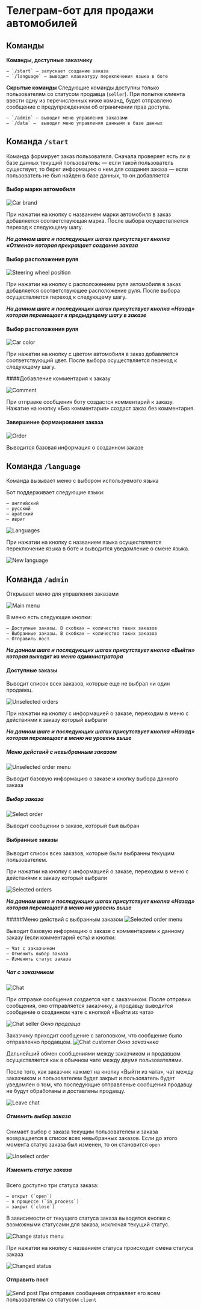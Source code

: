 # Телеграм-бот для продажи автомобилей

## Команды
**Команды, доступные заказчику**

    — `/start` — запускает создание заказа
    — `/language` — выводит клавиатуру переключения языка в боте

**Скрытые команды**
Следующие команды доступны только пользователям со статусом продавца (`seller`). При попытке клиента ввести одну из перечисленных ниже команд, будет отправлено сообщение с предупреждением об ограничении прав доступа.

    — `/admin` — выводит меню управления заказами
    — `/data` —  выводит меню управления данными в базе данных

## Команда `/start`
Команда формирует заказ пользователя.
Сначала проверяет есть ли в базе данных текущий пользователь: 
— если такой пользователь существует, то берет информацию о нем для создания заказа
— если пользователь не был найден в базе данных, то он добавляется

#### Выбор марки автомобиля

![Car brand](https://github.com/mym1chelle/cars_sales_project/raw/master/screens/select_car_brand.png)

При нажатии на кнопку с названием марки автомобиля 
в заказ добавляется соответствующая марка. После выбора осуществляется переход к следующему шагу.

***На данном шаге и последующих шагах присутствует кнопка «Отмена» которая прекращает создание заказа***

#### Выбор расположения руля

![Steering wheel position](https://github.com/mym1chelle/cars_sales_project/raw/master/screens/select_steering_wheel_position.png)

При нажатии на кнопку с расположением руля автомобиля в заказ добавляется соответствующее расположение руля. После выбора осуществляется переход к следующему шагу.

***На данном шаге и последующих шагах присутствует кнопка «Назад» которая перемещает к предыдущему шагу в заказе***

#### Выбор расположения руля

![Car color](https://github.com/mym1chelle/cars_sales_project/raw/master/screens/select_color.png)

При нажатии на кнопку с цветом автомобиля в заказ добавляется соответствующий цвет.
После выбора осуществляется переход к следующему шагу.

####Добавление комментария к заказу

![Comment](https://github.com/mym1chelle/cars_sales_project/raw/master/screens/add_comment.png)

При отправке сообщения боту создастся комментарий к заказу.
Нажатие на кнопку «Без комментария» создаст заказ без комментария.

#### Завершение формаирования заказа

![Order](https://github.com/mym1chelle/cars_sales_project/raw/master/screens/end_create_order.png)

Выводится базовая информация о созданном заказе

## Команда `/language`
Команда вызывает меню с выбором используемого языка

Бот поддерживает следующие языки:

    — английский
    — русский
    — арабский
    — иврит

![Languages](https://github.com/mym1chelle/cars_sales_project/raw/master/screens/languages.png)

При нажатии на кнопку с названием языка осуществляется переключение языка в боте и выводится уведомление о смене языка.

![New language](https://github.com/mym1chelle/cars_sales_project/raw/master/screens/new_language.png)

## Команда `/admin`

Открывает меню для управления заказами

![Main menu](https://github.com/mym1chelle/cars_sales_project/raw/master/screens/main_admin_menu.png)

В меню есть следующие кнопки:

    — Доступные заказы. В скобках — количество таких заказов
    — Выбранные заказы. В скобках — количество таких заказов
    — Отправить пост

***На данном шаге и последующих шагах присутствует кнопка «Выйти» которая выходит из меню администратора***

#### Доступные заказы

Выводит список всех заказов, которые еще не выбрал ни один продавец.

![Unselected orders](https://github.com/mym1chelle/cars_sales_project/raw/master/screens/unselected_orders.png)

При нажатии на кнопку с информацией о заказе, переходим в меню с действиями к заказу который выбрали

***На данном шаге и последующих шагах присутствует кнопка «Назад» которая перемещает в меню на уровень выше***

##### Меню действий с невыбранным заказом
![Unselected order menu](https://github.com/mym1chelle/cars_sales_project/raw/master/screens/unselected_order_menu.png)

Выводит базовую информацию о заказе и кнопку выбора данного заказа

##### Выбор заказа
![Select order](https://github.com/mym1chelle/cars_sales_project/raw/master/screens/select_order.png)

Выводит сообщении о заказе, который был выбран

#### Выбранные заказы
Выводит список всех заказов, которые были выбранны текущим пользователем.

При нажатии на кнопку с информацией о заказе, переходим в меню с действиями к заказу который выбрали

![Selected orders](https://github.com/mym1chelle/cars_sales_project/raw/master/screens/selected_orders.png)

***На данном шаге и последующих шагах присутствует кнопка «Назад» которая перемещает в меню на уровень выше***

#####Меню действий с выбранным заказом
![Selected order menu](https://github.com/mym1chelle/cars_sales_project/raw/master/screens/selected_order_menu.png)

Выводит базовую информацию о заказе с комментарием к данному заказу (если комментарий есть) и кнопки:

    — Чат с заказчиком
    — Отменить выбор заказа
    — Изменить статус заказа

##### Чат с заказчиком
![Chat](https://github.com/mym1chelle/cars_sales_project/raw/master/screens/chat.png)

При отправке сообщения создается чат с заказчиком. После отправки сообщения, оно отправляется заказчику, а продавцу выводится сообщение о созданном чате с кнопкой «Выйти из чата»

![Chat seller](https://github.com/mym1chelle/cars_sales_project/raw/master/screens/chat_seller.png)
*Окно продавца*

Заказчику приходит сообщение с заголовком, что сообщение было отправленно продавцом.
![Chat customer](https://github.com/mym1chelle/cars_sales_project/raw/master/screens/chat_customer.png)
*Окно заказчика*

Дальнейший обмен сообщениями между заказчиком и продавцом осуществляется как в обычном чате между двумя пользователями.

После того, как заказчик нажмет на кнопку «Выйти из чата», чат между заказчиком и пользователем будет закрыт и пользователь будет уведомлен о том, что последующие отправленые сообщения продавцу не будут обработаны и доставлены продавцу.

![Leave chat](https://github.com/mym1chelle/cars_sales_project/raw/master/screens/leave_chat.png)

##### Отменить выбор заказа
Снимает выбор с заказа текущим пользователем и заказа возвращается в список всех невыбранных заказов. Если до этого момента статус заказа был изменен, то он становится `open`

![Unselect order](https://github.com/mym1chelle/cars_sales_project/raw/master/screens/unselect_order.png)

##### Изменить статус заказа
Всего доступно три статуса заказа:

    — открыт (`open`)
    — в процессе (`in_process`)
    — закрыт (`close`)

В зависимости от текущего статуса заказа выводятся кнопки с возможными статусами для заказа, исключая текущий статус.

![Change status menu](https://github.com/mym1chelle/cars_sales_project/raw/master/screens/change_status_menu.png)

При нажатии на кнопку с названием статуса происходит смена статуса заказа

![Changed status](https://github.com/mym1chelle/cars_sales_project/raw/master/screens/changed_status.png)

#### Отправить пост

![Send post](https://github.com/mym1chelle/cars_sales_project/raw/master/screens/send_post.png)
При отправке сообщения отправляет его всем пользователям со статусом `client`
